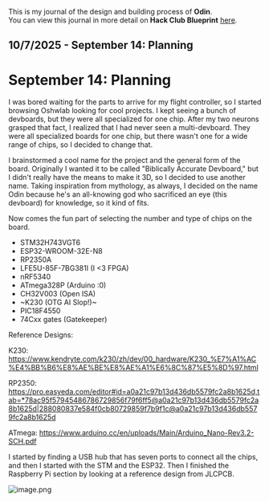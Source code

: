 <!--
  ===================    !!READ THIS NOTICE!!   ====================
  DO NOT edit this file manually. Your changes WILL BE OVERWRITTEN!
  This journal is auto generated and updated by Hack Club Blueprint.
  To edit this file, please edit your journal entries on Blueprint.
  ==================================================================
-->

This is my journal of the design and building process of **Odin**.  
You can view this journal in more detail on **Hack Club Blueprint** [here](https://blueprint.hackclub.com/projects/289).


## 10/7/2025 - September 14: Planning  

# September 14: Planning

I was bored waiting for the parts to arrive for my flight controller, so I started browsing Oshwlab looking for cool projects. I kept seeing a bunch of devboards, but they were all specialized for one chip. After my two neurons grasped that fact, I realized that I had never seen a multi-devboard. They were all specialized boards for one chip, but there wasn't one for a wide range of chips, so I decided to change that.

I brainstormed a cool name for the project and the general form of the board. Originally I wanted it to be called "Biblically Accurate Devboard," but I didn't really have the means to make it 3D, so I decided to use another name. Taking inspiration from mythology, as always, I decided on the name Odin because he's an all-knowing god who sacrificed an eye (this devboard) for knowledge, so it kind of fits.

Now comes the fun part of selecting the number and type of chips on the board.

- STM32H743VGT6
- ESP32-WROOM-32E-N8
- RP2350A
- LFE5U-85F-7BG381I (I <3 FPGA)
- nRF5340
- ATmega328P (Arduino :0)
- CH32V003 (Open ISA)
- ~K230 (OTG AI Slop!)~
- PIC18F4550
- 74Cxx gates (Gatekeeper)

Reference Designs:

K230: https://www.kendryte.com/k230/zh/dev/00_hardware/K230_%E7%A1%AC%E4%BB%B6%E8%AE%BE%E8%AE%A1%E6%8C%87%E5%8D%97.html

RP2350: https://pro.easyeda.com/editor#id=a0a21c97b13d436db5579fc2a8b1625d,tab=*78ac95f57945486786729856f79f6ff5@a0a21c97b13d436db5579fc2a8b1625d|288080837e584f0cb80729859f7b9f1c@a0a21c97b13d436db5579fc2a8b1625d

ATmega: https://www.arduino.cc/en/uploads/Main/Arduino_Nano-Rev3.2-SCH.pdf

I started by finding a USB hub that has seven ports to connect all the chips, and then I started with the STM and the ESP32. Then I finished the Raspberry Pi section by looking at a reference design from JLCPCB.

![image.png](https://blueprint.hackclub.com/user-attachments/blobs/proxy/eyJfcmFpbHMiOnsiZGF0YSI6OTMzLCJwdXIiOiJibG9iX2lkIn19--52231c3babaaf81be7956bb2415bc8fa7769de80/image.png)
  


